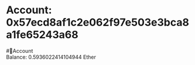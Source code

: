 
Account: 0x57ecd8af1c2e062f97e503e3bca8a1fe65243a68
===================================================
  
#📜Account  
Balance: 0.5936022414104944 Ether